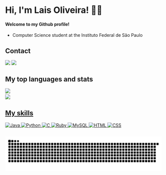 <h1 align="left"> Hi, I'm Lais Oliveira! 🙋‍♀️ </h1>

#### Welcome to my Github profile!
* Computer Science student at the Instituto Federal de São Paulo 

## Contact

<div>
<a href = "mailto:lais.oliveira1415@gmail.com"><img src="https://img.shields.io/badge/Gmail-D14836?style=for-the-badge&logo=gmail&logoColor=white" target="_blank"></a>
<a href="https://www.linkedin.com/in/laisoliveira11" target="_blank"><img src="https://img.shields.io/badge/-LinkedIn-%230077B5?style=for-the-badge&logo=linkedin&logoColor=white" target="_blank"></a>   
</div>

## My top languages and stats

<div>
<a href="https://github.com/oliveiralais">
<img height="150em" src="https://github-readme-stats.vercel.app/api/top-langs/?username=oliveiralais&layout=compact&langs_count=7&theme=tokyonight"/><br/>
<img height="180em" src="https://github-readme-stats.vercel.app/api?username=oliveiralais&show_icons=true&theme=tokyonight"/>
</div>
  
## My skills

![Java](https://img.shields.io/badge/Java-ED8B00?style=for-the-badge&logo=java&logoColor=white)
![Python](https://img.shields.io/badge/Python-14354C?style=for-the-badge&logo=python&logoColor=white)
![C](https://img.shields.io/badge/C-00599C?style=for-the-badge&logo=c&logoColor=white)
![Ruby](https://img.shields.io/badge/Ruby-CC342D?style=for-the-badge&logo=ruby&logoColor=white)
![MySQL](https://img.shields.io/badge/HTML5-E34F26?style=for-the-badge&logo=html5&logoColor=white)
![HTML](https://img.shields.io/badge/HTML-239120?style=for-the-badge&logo=html5&logoColor=white)
![CSS](https://img.shields.io/badge/CSS-239120?&style=for-the-badge&logo=css3&logoColor=white)
  
##
  
![Snake animation](https://github.com/oliveiralais/oliveiralais/blob/output/github-contribution-grid-snake.svg)
